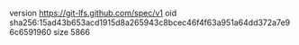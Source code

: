 version https://git-lfs.github.com/spec/v1
oid sha256:15ad43b653acd1915d8a265943c8bcec46f4f63a951a64dd372a7e96c6591960
size 5866
